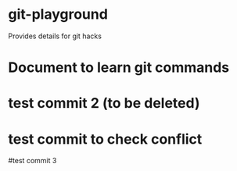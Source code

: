 # git-playground
Provides details for git hacks

# Document to learn git commands

# test commit 2 (to be deleted)
# test commit to check conflict

#test commit 3
